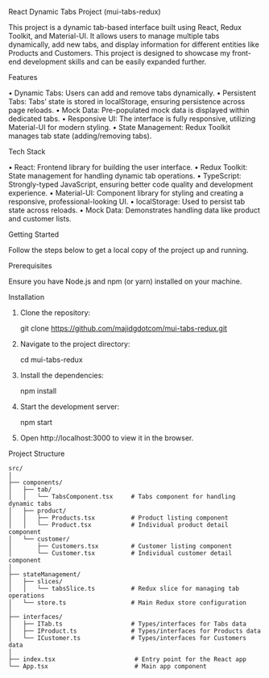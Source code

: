 React Dynamic Tabs Project (mui-tabs-redux)

This project is a dynamic tab-based interface built using React, Redux Toolkit, and Material-UI. It allows users to manage multiple tabs dynamically, add new tabs, and display information for different entities like Products and Customers. This project is designed to showcase my front-end development skills and can be easily expanded further.

Features

•	Dynamic Tabs: Users can add and remove tabs dynamically.
•	Persistent Tabs: Tabs’ state is stored in localStorage, ensuring persistence across page reloads.
•	Mock Data: Pre-populated mock data is displayed within dedicated tabs.
•	Responsive UI: The interface is fully responsive, utilizing Material-UI for modern styling.
•	State Management: Redux Toolkit manages tab state (adding/removing tabs).

Tech Stack

•	React: Frontend library for building the user interface.
•	Redux Toolkit: State management for handling dynamic tab operations.
•	TypeScript: Strongly-typed JavaScript, ensuring better code quality and development experience.
•	Material-UI: Component library for styling and creating a responsive, professional-looking UI.
•	localStorage: Used to persist tab state across reloads.
•	Mock Data: Demonstrates handling data like product and customer lists.

Getting Started

Follow the steps below to get a local copy of the project up and running.

Prerequisites

Ensure you have Node.js and npm (or yarn) installed on your machine.

Installation

1.	Clone the repository:

	git clone https://github.com/majidgdotcom/mui-tabs-redux.git


2.	Navigate to the project directory:

	cd mui-tabs-redux


3.	Install the dependencies:

	npm install


4.	Start the development server:

	npm start


5.	Open http://localhost:3000 to view it in the browser.

Project Structure

	src/
	│
	├── components/
	│   ├── tab/
	│   │   └── TabsComponent.tsx     # Tabs component for handling dynamic tabs
	│   ├── product/
	│   │   ├── Products.tsx          # Product listing component
	│   │   └── Product.tsx           # Individual product detail component
	│   └── customer/
	│       ├── Customers.tsx         # Customer listing component
	│       └── Customer.tsx          # Individual customer detail component
	│
	├── stateManagement/
	│   ├── slices/
	│   │   └── tabsSlice.ts          # Redux slice for managing tab operations
	│   └── store.ts                  # Main Redux store configuration
	│
	├── interfaces/
	│   ├── ITab.ts                   # Types/interfaces for Tabs data
	│   ├── IProduct.ts               # Types/interfaces for Products data
	│   └── ICustomer.ts              # Types/interfaces for Customers data
	│
	├── index.tsx                      # Entry point for the React app
	└── App.tsx                        # Main app component
